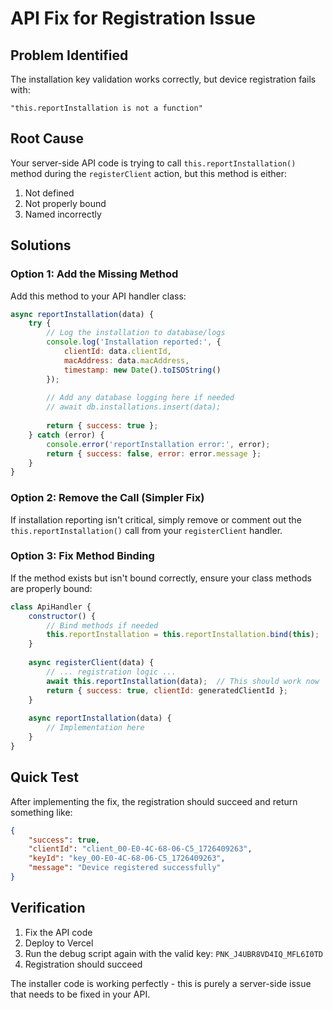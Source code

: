 # API Fix for Registration Issue

## Problem Identified
The installation key validation works correctly, but device registration fails with:
```
"this.reportInstallation is not a function"
```

## Root Cause
Your server-side API code is trying to call `this.reportInstallation()` method during the `registerClient` action, but this method is either:
1. Not defined
2. Not properly bound
3. Named incorrectly

## Solutions

### Option 1: Add the Missing Method
Add this method to your API handler class:

```javascript
async reportInstallation(data) {
    try {
        // Log the installation to database/logs
        console.log('Installation reported:', {
            clientId: data.clientId,
            macAddress: data.macAddress,
            timestamp: new Date().toISOString()
        });
        
        // Add any database logging here if needed
        // await db.installations.insert(data);
        
        return { success: true };
    } catch (error) {
        console.error('reportInstallation error:', error);
        return { success: false, error: error.message };
    }
}
```

### Option 2: Remove the Call (Simpler Fix)
If installation reporting isn't critical, simply remove or comment out the `this.reportInstallation()` call from your `registerClient` handler.

### Option 3: Fix Method Binding
If the method exists but isn't bound correctly, ensure your class methods are properly bound:

```javascript
class ApiHandler {
    constructor() {
        // Bind methods if needed
        this.reportInstallation = this.reportInstallation.bind(this);
    }
    
    async registerClient(data) {
        // ... registration logic ...
        await this.reportInstallation(data);  // This should work now
        return { success: true, clientId: generatedClientId };
    }
    
    async reportInstallation(data) {
        // Implementation here
    }
}
```

## Quick Test
After implementing the fix, the registration should succeed and return something like:
```json
{
    "success": true,
    "clientId": "client_00-E0-4C-68-06-C5_1726409263",
    "keyId": "key_00-E0-4C-68-06-C5_1726409263",
    "message": "Device registered successfully"
}
```

## Verification
1. Fix the API code
2. Deploy to Vercel
3. Run the debug script again with the valid key: `PNK_J4UBR8VD4IQ_MFL6I0TD`
4. Registration should succeed

The installer code is working perfectly - this is purely a server-side issue that needs to be fixed in your API.
